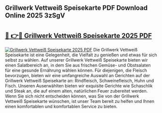 ## Grillwerk Vettweiß Speisekarte PDF Download Online 2025 3zSgV

# <h2><a href="http://gcea7rn.nevu.top/?p=Grillwerk+Vettwei%c3%9f+Speisekarte">🔗 👉🔴 Grillwerk Vettweiß Speisekarte 2025 PDF</a></h2>

[![Grillwerk Vettweiß Speisekarte 2025 PDF](https://i.imgur.com/dBaPXMq.png)](http://gcea7rn.nevu.top/?p=Grillwerk+Vettwei%c3%9f+Speisekarte)
Die Grillwerk Vettweiß Speisekarte ist eine Gelegenheit, die Vielfalt zu genießen und etwas für sich selbst zu wählen. Auf unserer Grillwerk Vettweiß Speisekarte bieten wir einen Salatbereich an, in dem Sie aus frischen Gemüse- und Obstsalaten für eine gesunde Ernährung wählen können. Für diejenigen, die Fleisch bevorzugen, bieten wir eine umfangreiche Auswahl an Gerichten auf der Grillwerk Vettweiß Speisekarte an: Rindfleisch, Schweinefleisch, Huhn und Fisch. Unseren Auserwählten bieten wir exquisite Gerichte wie Schaschlik und Steak an, die auf einem alten, natürlichen Feuer zubereitet werden. Wenn Sie sich nicht entscheiden können, was Sie von der Grillwerk Vettweiß Speisekarte wünschen, ist unser Team bereit zu helfen und Ihnen einen komfortablen und komfortablen Service zu bieten.
